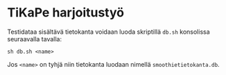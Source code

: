 # TiKaPe harjoitustyö

Testidataa sisältävä tietokanta voidaan luoda skriptillä `db.sh` konsolissa seuraavalla tavalla:

    sh db.sh <name>

Jos `<name>` on tyhjä niin tietokanta luodaan nimellä `smoothietietokanta.db`.
